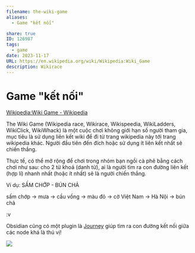 ```yaml
---
filename: the-wiki-game
aliases:
  - Game "kết nối"

share: true
ID: 126987
tags:
  - game
date: 2023-11-17
URL: https://en.wikipedia.org/wiki/Wikipedia:Wiki_Game
description: Wikirace
---
```

# Game "kết nối"

[Wikipedia:Wiki Game - Wikipedia](https://en.wikipedia.org/wiki/Wikipedia:Wiki_Game)

The Wiki Game (Wikipedia race, Wikirace, Wikispeedia, WikiLadders, WikiClick, WikiWhack) là một cuộc chơi không giới hạn số người tham gia, mục tiêu là sử dụng liên kết wiki để đi từ trang wikipedia này tới trang wikipedia khác. Người đầu tiên đến đích hoặc sử dụng ít liên kết nhất sẽ chiến thắng.

Thực tế, có thể mở rộng để chơi trong nhóm bạn ngồi cà phê bằng cách chơi như sau: cho 2 từ khoá (danh từ), ai là người tìm ra con đường liên kết (hợp lí) nhanh nhất (hoặc ít nhất) sẽ là người chiến thắng.

Ví dụ: SẤM CHỚP - BÚN CHẢ

sấm chớp → mưa → cầu vồng → màu đỏ → cờ Việt Nam → Hà Nội → bún chả

:v

Obsidian cũng có một plugin là [Journey](https://github.com/akaalias/obsidian-journey-plugin) giúp tìm ra con đường kết nối giữa các node khá là thú vị!

![](https://i.imgur.com/Jbh3S6O.png)
